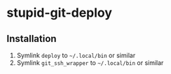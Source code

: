 # stupid-git-deploy

## Installation
1. Symlink `deploy` to `~/.local/bin` or similar
2. Symlink `git_ssh_wrapper` to `~/.local/bin` or similar
